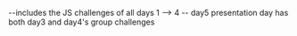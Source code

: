 --includes the JS challenges of all days 1 --> 4
-- day5 presentation day has both day3 and day4's group challenges